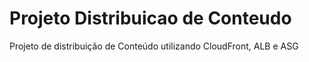 # Projeto Distribuicao de Conteudo 
Projeto de distribuição de Conteúdo utilizando CloudFront, ALB e ASG
